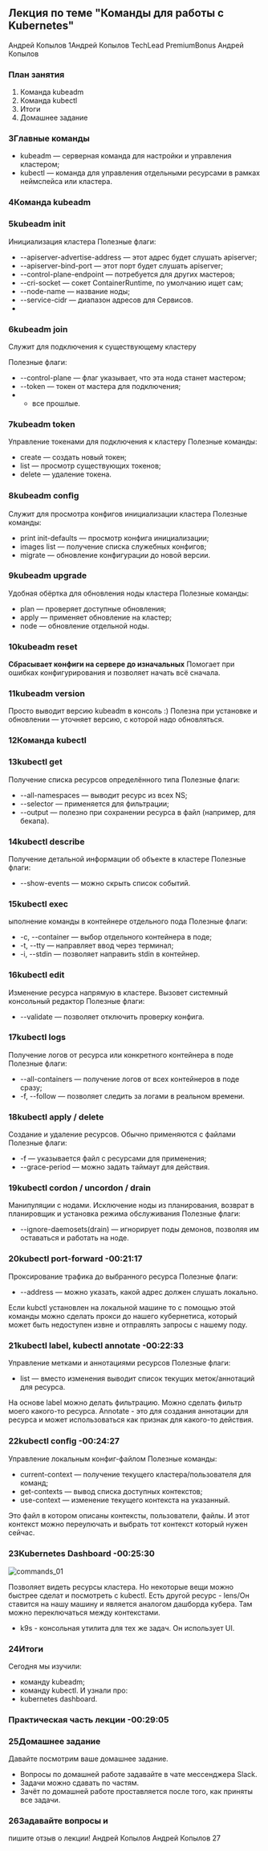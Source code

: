 ## Лекция по теме "Команды для работы с Kubernetes"

Андрей
Копылов
1Андрей Копылов
TechLead
PremiumBonus
Андрей Копылов

### План занятия
1. Команда kubeadm
2. Команда kubectl
3. Итоги
4. Домашнее задание

### 3Главные команды
- kubeadm — серверная команда для настройки и управления кластером;
- kubectl — команда для управления отдельными ресурсами в рамках неймспейса или кластера.

### 4Команда kubeadm

### 5kubeadm init
Инициализация кластера
Полезные флаги:
* --apiserver-advertise-address — этот адрес будет слушать apiserver;
* --apiserver-bind-port — этот порт будет слушать apiserver;
* --control-plane-endpoint — потребуется для других мастеров;
* --cri-socket — сокет ContainerRuntime, по умолчанию ищет сам;
* --node-name — название ноды;
* --service-cidr — диапазон адресов для Сервисов.
* 
### 6kubeadm join
Служит для подключения к существующему кластеру

Полезные флаги:
* --control-plane — флаг указывает, что эта нода станет мастером;
* --token — токен от мастера для подключения;
* + все прошлые.

### 7kubeadm token

Управление токенами для подключения к кластеру
Полезные команды:
* create — создать новый токен;
* list — просмотр существующих токенов;
* delete — удаление токена.

### 8kubeadm conﬁg
Служит для просмотра конфигов инициализации кластера
Полезные команды:
* print init-defaults — просмотр конфига инициализации;
* images list — получение списка служебных конфигов;
* migrate — обновление конфигурации до новой версии.

### 9kubeadm upgrade
Удобная обёртка для обновления ноды кластера
Полезные команды:
* plan — проверяет доступные обновления;
* apply — применяет обновление на кластер;
* node — обновление отдельной ноды.

### 10kubeadm reset
**Сбрасывает конфиги на сервере до изначальных**
Помогает при ошибках конфигурирования и позволяет
начать всё сначала.

### 11kubeadm version
Просто выводит версию kubeadm в консоль :)
Полезна при установке и обновлении — уточняет версию, с
которой надо обновляться.

### 12Команда kubectl

### 13kubectl get
Получение списка ресурсов определённого типа
Полезные флаги:
* --all-namespaces — выводит ресурс из всех NS;
* --selector — применяется для фильтрации;
* --output — полезно при сохранении ресурса в файл
(например, для бекапа).

### 14kubectl describe
Получение детальной информации об объекте в кластере
Полезные флаги:
* --show-events — можно скрыть список событий.

### 15kubectl exec
ыполнение команды в контейнере отдельного пода
Полезные флаги:
* -с, --container — выбор отдельного контейнера в поде;
* -t, --tty — направляет ввод через терминал;
* -i, --stdin — позволяет направить stdin в контейнер.

### 16kubectl edit
Изменение ресурса напрямую в кластере. Вызовет
системный консольный редактор
Полезные флаги:
* --validate — позволяет отключить проверку конфига.

### 17kubectl logs
Получение логов от ресурса или конкретного контейнера
в поде
Полезные флаги:
* --all-containers — получение логов от всех контейнеров в поде сразу;
* -f, --follow — позволяет следить за логами в реальном времени.

### 18kubectl apply / delete
Создание и удаление ресурсов. Обычно применяются с файлами
Полезные флаги:
* -f — указывается файл с ресурсами для применения;
* --grace-period — можно задать таймаут для действия.

### 19kubectl cordon / uncordon / drain
Манипуляции с нодами. Исключение ноды из планирования,
возврат в планировщик и установка режима обслуживания
Полезные флаги:
* --ignore-daemosets(drain) — игнорирует поды демонов,
позволяя им оставаться и работать на ноде.

### 20kubectl port-forward      -00:21:17
Проксирование трафика до выбранного ресурса
Полезные флаги:
* --address — можно указать, какой адрес должен слушать
локально.

Если kubctl установлен на локальной машине то с помощью этой команды можно сделать прокси до нашего кубернетиса,
который может быть недоступен извне и отправлять запросы с нашему поду.

### 21kubectl label, kubectl annotate      -00:22:33
Управление метками и аннотациями ресурсов
Полезные флаги:
* list — вместо изменения выводит список текущих меток/аннотаций для ресурса.

На основе label можно делать фильтрацию. Можно сделать фильтр моего какого-то ресурса. 
Annotate - это для создания аннотации для ресурса и может использоваться как признак для какого-то действия.

### 22kubectl conﬁg     -00:24:27
Управление локальным конфиг-файлом
Полезные команды:
- current-context — получение текущего кластера/пользователя для команд;
- get-contexts — вывод списка доступных контекстов;
- use-context — изменение текущего контекста на указанный.

Это файл в котором описаны контексты, пользователи, файлы. И этот контекст можно переулючать и выбрать тот контекст который нужен сейчас.

### 23Kubernetes Dashboard      -00:25:30
![commands_01](/12-kubernetes-02-commands/Files/commands_01.png)

Позволяет видеть ресурсы кластера. Но некоторые вещи можно быстрее сделат и посмотреть с kubectl.
Есть другой ресурс - lens/Он ставится на нашу машину и является аналогом дашборда кубера. Там можно переключаться между контекстами.
* k9s - консольная утилита для тех же задач. Он использует UI.

### 24Итоги
Сегодня мы изучили:
- команду kubeadm;
- команду kubectl.
И узнали про:
- kubernetes dashboard.

### Практическая часть лекции   -00:29:05

### 25Домашнее задание
Давайте посмотрим ваше домашнее задание.
- Вопросы по домашней работе задавайте в чате мессенджера
Slack.
- Задачи можно сдавать по частям.
- Зачёт по домашней работе проставляется после того, как приняты
все задачи.

### 26Задавайте вопросы и
пишите отзыв о лекции!
Андрей Копылов
Андрей Копылов
27
